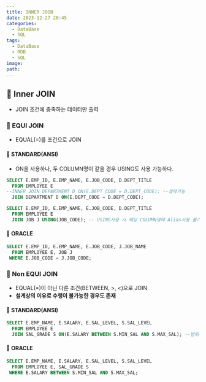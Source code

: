 ```yaml
---
title: INNER JOIN
date: 2023-12-27 20:45
categories:
  - DataBase
  - SQL
tags:
  - DataBase
  - RDB
  - SQL
image: 
path:
---
```


## 🌈 Inner JOIN
+ JOIN 조건에 충족하는 데이터만 출력

### 📌 EQUI JOIN
- EQUAL(=)를 조건으로 JOIN

#### 🧶 STANDARD(ANSI)

- ON을 사용하나, 두 COLUMN명이 같을 경우 USING도 사용 가능하다.

```sql
SELECT E.EMP_ID, E.EMP_NAME, E.JOB_CODE, D.DEPT_TITLE
  FROM EMPLOYEE E
--INNER JOIN DEPARTMENT D ON(E.DEPT_CODE = D.DEPT_CODE); --생략가능 
  JOIN DEPARTMENT D ON(E.DEPT_CODE = D.DEPT_CODE);
```

```sql
SELECT E.EMP_ID, E.EMP_NAME, E.JOB_CODE, D.DEPT_TITLE
  FROM EMPLOYEE E
  JOIN JOB J USING(JOB_CODE); -- USING사용 시 해당 COLUMN명에 Alias사용 불가
```

#### 🧶 ORACLE

```sql
SELECT E.EMP_ID, E.EMP_NAME, E.JOB_CODE, J.JOB_NAME
  FROM EMPLOYEE E, JOB J
 WHERE E.JOB_CODE = J.JOB_CODE;
```

### 📌 Non EQUI JOIN
- EQUAL(=)이 아닌 다른 조건(BETWEEN, >, <)으로 JOIN
- **설계상의 이유로 수행이 불가능한 경우도 존재**

#### 🧶 STANDARD(ANSI)

```sql
SELECT E.EMP_NAME, E.SALARY, E.SAL_LEVEL, S.SAL_LEVEL
  FROM EMPLOYEE E
  JOIN SAL_GRADE S ON(E.SALARY BETWEEN S.MIN_SAL AND S.MAX_SAL); --범위
```

#### 🧶 ORACLE

```sql
SELECT E.EMP_NAME, E.SALARY, E.SAL_LEVEL, S.SAL_LEVEL
  FROM EMPLOYEE E, SAL_GRADE S
 WHERE E.SALARY BETWEEN S.MIN_SAL AND S.MAX_SAL;
```
